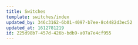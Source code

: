 ```yaml
---
title: Switches
template: switches/index
updated_by: 346c3162-6b01-4097-b7ee-8c4482d3ec52
updated_at: 1612781219
id: 225d98b7-457d-426b-bdb9-a07a7e4cf955
---
```

